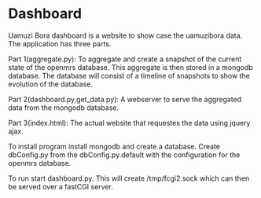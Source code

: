 Dashboard
=====

Uamuzi Bora dashboard is a website to show case the uamuzibora data. The application has three parts. 

Part 1(aggregate.py): To aggregate and create a snapshot of the current state of the openmrs database. This aggregate is then stored in a mongodb database. The database will consist of a timeline of snapshots to show the evolution of the database. 

Part 2(dashboard.py,get_data.py): A webserver to serve the aggregated data from the mongodb database. 

Part 3(index.html): The actual website that requestes the data using jquery ajax.


To install program install mongodb and create a database. Create dbConfig.py from the dbConfig.py.default with the configuration for the openmrs database. 

To run start dashboard.py. This will create /tmp/fcgi2.sock which can then be served over a fastCGI server. 
